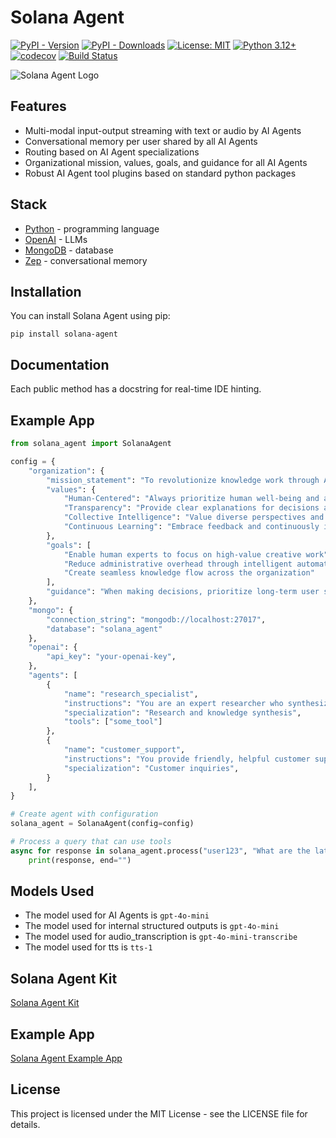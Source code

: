 # Solana Agent

[![PyPI - Version](https://img.shields.io/pypi/v/solana-agent)](https://pypi.org/project/solana-agent/)
[![PyPI - Downloads](https://img.shields.io/pypi/dm/solana-agent?color=yellow)](https://pypi.org/project/solana-agent/)
[![License: MIT](https://img.shields.io/badge/License-MIT-green.svg)](https://opensource.org/licenses/MIT)
[![Python 3.12+](https://img.shields.io/badge/python-3.12+-orange.svg)](https://www.python.org/downloads/)
[![codecov](https://img.shields.io/codecov/c/github/truemagic-coder/solana-agent/main.svg)](https://codecov.io/gh/truemagic-coder/solana-agent)
[![Build Status](https://img.shields.io/github/actions/workflow/status/truemagic-coder/solana-agent/test.yml?branch=main)](https://github.com/truemagic-coder/solana-agent/actions/workflows/test.yml)

![Solana Agent Logo](https://dl.walletbubbles.com/solana-agent-logo.png?width=200)

## Features

* Multi-modal input-output streaming with text or audio by AI Agents
* Conversational memory per user shared by all AI Agents
* Routing based on AI Agent specializations
* Organizational mission, values, goals, and guidance for all AI Agents
* Robust AI Agent tool plugins based on standard python packages

## Stack

* [Python](https://python.org) - programming language
* [OpenAI](https://openai.com) - LLMs
* [MongoDB](https://mongodb.com) - database
* [Zep](https://getzep.com) - conversational memory

## Installation

You can install Solana Agent using pip:

`pip install solana-agent`

## Documentation

Each public method has a docstring for real-time IDE hinting.

## Example App

```python
from solana_agent import SolanaAgent

config = {
    "organization": {
        "mission_statement": "To revolutionize knowledge work through AI-human collaboration that puts people first.",
        "values": {
            "Human-Centered": "Always prioritize human well-being and augmentation over replacement.",
            "Transparency": "Provide clear explanations for decisions and never hide information.",
            "Collective Intelligence": "Value diverse perspectives and combine human and AI strengths.",
            "Continuous Learning": "Embrace feedback and continuously improve based on experience."
        },
        "goals": [
            "Enable human experts to focus on high-value creative work",
            "Reduce administrative overhead through intelligent automation",
            "Create seamless knowledge flow across the organization"
        ],
        "guidance": "When making decisions, prioritize long-term user success over short-term efficiency."
    },
    "mongo": {
        "connection_string": "mongodb://localhost:27017",
        "database": "solana_agent"
    },
    "openai": {
        "api_key": "your-openai-key",
    },
    "agents": [
        {
            "name": "research_specialist",
            "instructions": "You are an expert researcher who synthesizes complex information clearly.",
            "specialization": "Research and knowledge synthesis",
            "tools": ["some_tool"]
        },
        {
            "name": "customer_support",
            "instructions": "You provide friendly, helpful customer support responses.",
            "specialization": "Customer inquiries",
        }
    ],
}

# Create agent with configuration
solana_agent = SolanaAgent(config=config)

# Process a query that can use tools
async for response in solana_agent.process("user123", "What are the latest AI developments?"):
    print(response, end="")
```

## Models Used
* The model used for AI Agents is `gpt-4o-mini`
* The model used for internal structured outputs is `gpt-4o-mini`
* The model used for audio_transcription is `gpt-4o-mini-transcribe`
* The model used for tts is `tts-1`

## Solana Agent Kit

[Solana Agent Kit](https://github.com/truemagic-coder/solana-agent-kit)

## Example App

[Solana Agent Example App](https://github.com/truemagic-coder/solana-agent-app)

## License

This project is licensed under the MIT License - see the LICENSE file for details.
